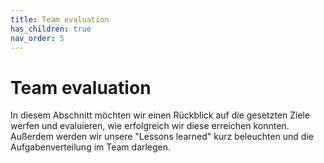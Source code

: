 ```yaml
---
title: Team evaluation
has_children: true
nav_order: 5
---
```


# Team evaluation
In diesem Abschnitt möchten wir einen Rückblick auf die gesetzten Ziele werfen und evaluieren, wie erfolgreich wir diese erreichen konnten. Außerdem werden wir unsere "Lessons learned" kurz beleuchten und die Aufgabenverteilung im Team darlegen.